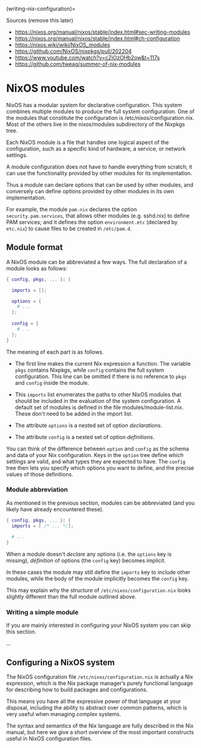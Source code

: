 (writing-nix-configuration)=

Sources (remove this later)

- https://nixos.org/manual/nixos/stable/index.html#sec-writing-modules
- https://nixos.org/manual/nixos/stable/index.html#ch-configuration
- https://nixos.wiki/wiki/NixOS_modules
- https://github.com/NixOS/nixpkgs/pull/202204
- https://www.youtube.com/watch?v=cZjOzOHb2ow&t=117s
- https://github.com/tweag/summer-of-nix-modules

# NixOS modules

NixOS has a modular system for declarative configuration.
This system combines multiple modules to produce the full system configuration.
One of the modules that constitute the configuration is /etc/nixos/configuration.nix.
Most of the others live in the nixos/modules subdirectory of the Nixpkgs tree.

Each NixOS module is a file that handles one logical aspect of the configuration,
such as a specific kind of hardware, a service, or network settings.

A module configuration does not have to handle everything from scratch;
it can use the functionality provided by other modules for its implementation.

Thus a module can declare options that can be used by other modules,
and conversely can define options provided by other modules in its own implementation.

For example, the module `pam.nix` declares the option `security.pam.services`,
that allows other modules (e.g. sshd.nix) to define PAM services;
and it defines the option `environment.etc` (declared by `etc.nix`) to cause files to be created in `/etc/pam.d`.

## Module format

A NixOS module can be abbreviated a few ways.  The full declaration of a module looks as follows:

```nix
{ config, pkgs, ... }: {

  imports = [];

  options = {
    # ...
  };
  
  config = {
    # ...
  };
}
```

The meaning of each part is as follows.

- The first line makes the current Nix expression a function.
  The variable `pkgs` contains Nixpkgs, while `config` contains the full system configuration.
  This line can be omitted if there is no reference to `pkgs` and `config` inside the module.

- This `imports` list enumerates the paths to other NixOS modules that should be included in the evaluation of the system configuration.
  A default set of modules is defined in the file modules/module-list.nix.
  These don't need to be added in the import list.

- The attribute `options` is a nested set of option _declarations_.

- The attribute `config` is a nested set of option _definitions_.

You can think of the difference between `option` and `config` as the schema and data of your Nix configuration.
Keys in the `option` tree define _which_ settings are valid, and what types they are expected to have.
The `config` tree then lets you specify which options you want to define, and the precise values of those definitions.

### Module abbreviation

As mentioned in the previous section, modules can be abbreviated (and you likely have already encountered these).

```nix
{ config, pkgs, ... }: {
  imports = [ /* ... */];
  
  # ...
}
```

When a module doesn't _declare_ any options (i.e. the `options` key is missing), _definition_ of options (the `config` key) becomes implicit.

In these cases the module may still define the `imports` key to include other modules,
while the body of the module implicitly becomes the `config` key.

This may explain why the structure of `/etc/nixos/configuration.nix` looks slightly different than the full module outlined above.

### Writing a simple module

If you are mainly interested in configuring your NixOS system you can skip this section.

...

## Configuring a NixOS system

The NixOS configuration file `/etc/nixos/configuration.nix` is actually a Nix expression, 
which is the Nix package manager’s purely functional language for describing how to build packages and configurations.

This means you have all the expressive power of that language at your disposal,
including the ability to abstract over common patterns, which is very useful when managing complex systems.

The syntax and semantics of the Nix language are fully described in the Nix manual,
but here we give a short overview of the most important constructs useful in NixOS configuration files.

